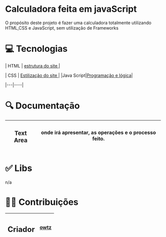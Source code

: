 # Calculadora feita em javaScript
O propósito deste projeto é fazer uma calculadora totalmente utilizando HTML,CSS e JavaScript, sem utilização de Frameworks


# 💻️ Tecnologias

| HTML | [estrutura do site ](https://www.w3schools.com/html/)|

| CSS | [Estilização do site ](https://www.w3schools.com/css/)|
|Java Script|[Programação e lógica](https://developer.mozilla.org/pt-BR/docs/web/javascript/guide/introduction)|

|---|----|


# 🔍️ Documentação 

| <h3> Text Area </h3> | <p>onde irá apresentar, as operações e o processo feito. </p>|
|---|---|


# ✅ Libs 
<p>   n/a </p>

# 👨‍💻 Contribuições
|<h2> Criador </h2>|[owtz](https://github.com/OwTz)|
|---|---|


